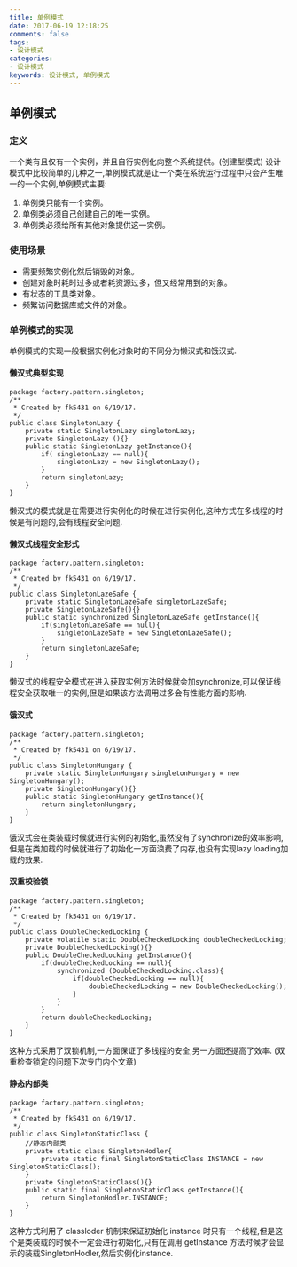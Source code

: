 ```yaml
---
title: 单例模式
date: 2017-06-19 12:18:25
comments: false
tags: 
- 设计模式
categories: 
- 设计模式
keywords: 设计模式, 单例模式
---
```


## 单例模式

### 定义
一个类有且仅有一个实例，并且自行实例化向整个系统提供。(创建型模式)
设计模式中比较简单的几种之一,单例模式就是让一个类在系统运行过程中只会产生唯一的一个实例,单例模式主要:

1. 单例类只能有一个实例。
2. 单例类必须自己创建自己的唯一实例。
3. 单例类必须给所有其他对象提供这一实例。

### 使用场景
- 需要频繁实例化然后销毁的对象。
- 创建对象时耗时过多或者耗资源过多，但又经常用到的对象。
- 有状态的工具类对象。
- 频繁访问数据库或文件的对象。

### 单例模式的实现

单例模式的实现一般根据实例化对象时的不同分为懒汉式和饿汉式.

#### 懒汉式典型实现

```
package factory.pattern.singleton;
/**
 * Created by fk5431 on 6/19/17.
 */
public class SingletonLazy {
    private static SingletonLazy singletonLazy;
    private SingletonLazy (){}
    public static SingletonLazy getInstance(){
        if( singletonLazy == null){
            singletonLazy = new SingletonLazy();
        }
        return singletonLazy;
    }
}
```
懒汉式的模式就是在需要进行实例化的时候在进行实例化,这种方式在多线程的时候是有问题的,会有线程安全问题.

#### 懒汉式线程安全形式

```
package factory.pattern.singleton;
/**
 * Created by fk5431 on 6/19/17.
 */
public class SingletonLazeSafe {
    private static SingletonLazeSafe singletonLazeSafe;
    private SingletonLazeSafe(){}
    public static synchronized SingletonLazeSafe getInstance(){
        if(singletonLazeSafe == null){
            singletonLazeSafe = new SingletonLazeSafe();
        }
        return singletonLazeSafe;
    }
}
```
懒汉式的线程安全模式在进入获取实例方法时候就会加synchronize,可以保证线程安全获取唯一的实例,但是如果该方法调用过多会有性能方面的影响.

#### 饿汉式

```
package factory.pattern.singleton;
/**
 * Created by fk5431 on 6/19/17.
 */
public class SingletonHungary {
    private static SingletonHungary singletonHungary = new SingletonHungary();
    private SingletonHungary(){}
    public static SingletonHungary getInstance(){
        return singletonHungary;
    }
}
```
饿汉式会在类装载时候就进行实例的初始化,虽然没有了synchronize的效率影响,但是在类加载的时候就进行了初始化一方面浪费了内存,也没有实现lazy loading加载的效果.

#### 双重校验锁
```
package factory.pattern.singleton;
/**
 * Created by fk5431 on 6/19/17.
 */
public class DoubleCheckedLocking {
    private volatile static DoubleCheckedLocking doubleCheckedLocking;
    private DoubleCheckedLocking(){}
    public DoubleCheckedLocking getInstance(){
        if(doubleCheckedLocking == null){
            synchronized (DoubleCheckedLocking.class){
                if(doubleCheckedLocking == null){
                    doubleCheckedLocking = new DoubleCheckedLocking();
                }
            }
        }
        return doubleCheckedLocking;
    }
}
```
这种方式采用了双锁机制,一方面保证了多线程的安全,另一方面还提高了效率.
(双重检查锁定的问题下次专门内个文章)

#### 静态内部类
```
package factory.pattern.singleton;
/**
 * Created by fk5431 on 6/19/17.
 */
public class SingletonStaticClass {
    //静态内部类
    private static class SingletonHodler{
        private static final SingletonStaticClass INSTANCE = new SingletonStaticClass();
    }
    private SingletonStaticClass(){}
    public static final SingletonStaticClass getInstance(){
        return SingletonHodler.INSTANCE;
    }
}
```
这种方式利用了 classloder 机制来保证初始化 instance 时只有一个线程,但是这个是类装载的时候不一定会进行初始化,只有在调用 getInstance 方法时候才会显示的装载SingletonHodler,然后实例化instance.

